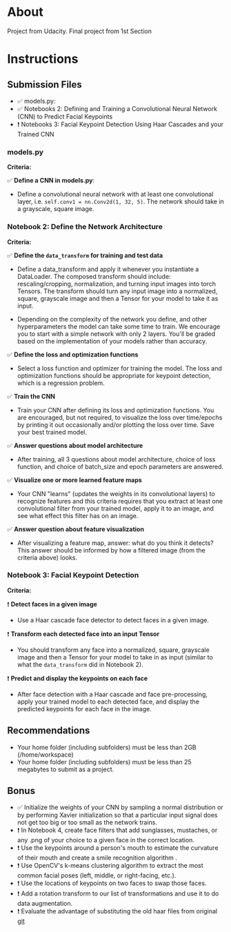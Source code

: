 # About
Project from Udacity.
Final project from 1st Section

# Instructions

## Submission Files
* :white_check_mark: models.py: 
* :white_check_mark: Notebooks 2: Defining and Training a Convolutional Neural Network (CNN) to Predict Facial Keypoints 
* :heavy_exclamation_mark: Notebooks 3: Facial Keypoint Detection Using Haar Cascades and your Trained CNN

### models.py

**Criteria:**

:white_check_mark: **Define a CNN in models.py**:
* Define a convolutional neural network with at least one convolutional layer, i.e. `self.conv1 = nn.Conv2d(1, 32, 5)`. The network should take in a grayscale, square image.

### Notebook 2: Define the Network Architecture

**Criteria:**

:white_check_mark: **Define the `data_transform` for training and test data**
* Define a data_transform and apply it whenever you instantiate a DataLoader. The composed transform should include: rescaling/cropping, normalization, and turning input images into torch Tensors. The transform should turn any input image into a normalized, square, grayscale image and then a Tensor for your model to take it as input.

* Depending on the complexity of the network you define, and other hyperparameters the model can take some time to train. We encourage you to start with a simple network with only 2 layers. You'll be graded based on the implementation of your models rather than accuracy.

:white_check_mark: **Define the loss and optimization functions**
* Select a loss function and optimizer for training the model. The loss and optimization functions should be appropriate for keypoint detection, which is a regression problem.

:white_check_mark: **Train the CNN**
* Train your CNN after defining its loss and optimization functions. You are encouraged, but not required, to visualize the loss over time/epochs by printing it out occasionally and/or plotting the loss over time. Save your best trained model.

:white_check_mark: **Answer questions about model architecture** 
* After training, all 3 questions about model architecture, choice of loss function, and choice of batch_size and epoch parameters are answered.

:white_check_mark: **Visualize one or more learned feature maps** 
* Your CNN "learns" (updates the weights in its convolutional layers) to recognize features and this criteria requires that you extract at least one convolutional filter from your trained model, apply it to an image, and see what effect this filter has on an image.

:white_check_mark: **Answer question about feature visualization**  
* After visualizing a feature map, answer: what do you think it detects? This answer should be informed by how a filtered image (from the criteria above) looks.


### Notebook 3: Facial Keypoint Detection
**Criteria:**

:heavy_exclamation_mark: **Detect faces in a given image**
* Use a Haar cascade face detector to detect faces in a given image.

:heavy_exclamation_mark: **Transform each detected face into an input Tensor**
* You should transform any face into a normalized, square, grayscale image and then a Tensor for your model to take in as input (similar to what the `data_transform` did in Notebook 2).

:heavy_exclamation_mark: **Predict and display the keypoints on each face**
* After face detection with a Haar cascade and face pre-processing, apply your trained model to each detected face, and display the predicted keypoints for each face in the image.



## Recommendations
* Your home folder (including subfolders) must be less than 2GB (/home/workspace)
* Your home folder (including subfolders) must be less than 25 megabytes to submit as a project.



## Bonus
* :white_check_mark: Initialize the weights of your CNN by sampling a normal distribution or by performing Xavier initialization so that a particular input signal does not get too big or too small as the network trains.
* :heavy_exclamation_mark: In Notebook 4, create face filters that add sunglasses, mustaches, or any .png of your choice to a given face in the correct location.
* :heavy_exclamation_mark: Use the keypoints around a person's mouth to estimate the curvature of their mouth and create a smile recognition algorithm .
* :heavy_exclamation_mark: Use OpenCV's k-means clustering algorithm to extract the most common facial poses (left, middle, or right-facing, etc.).
* :heavy_exclamation_mark: Use the locations of keypoints on two faces to swap those faces.
* :heavy_exclamation_mark: Add a rotation transform to our list of transformations and use it to do data augmentation.
* :heavy_exclamation_mark: Evaluate the advantage of substituting the old haar files from original [git](https://github.com/opencv/opencv/tree/master/data/haarcascades)
